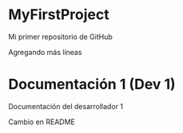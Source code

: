 # MyFirstProject
Mi primer repositorio de GitHub

Agregando más líneas

# Documentación 1 (Dev 1)
Documentación del desarrollador 1

Cambio en README